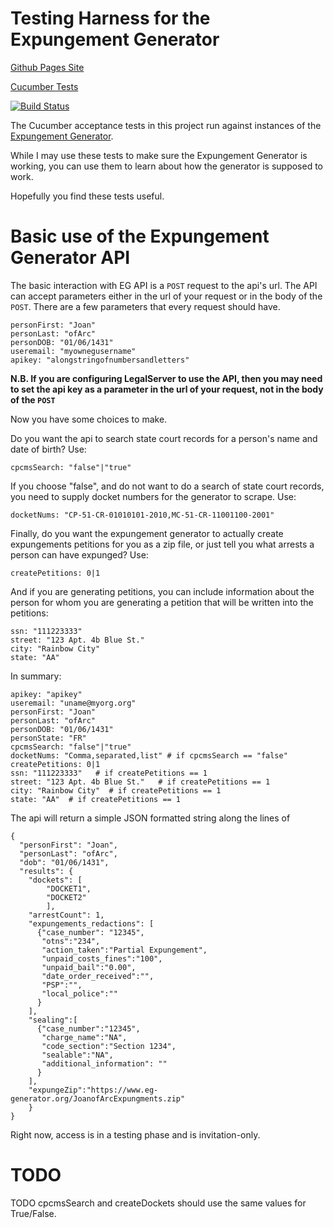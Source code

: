 # Testing Harness for the Expungement Generator

[Github Pages Site](https://clsphila.github.io/eg-cucumber)

[Cucumber Tests](https://clsphila.github.io/eg-cucumber/tests)

[![Build Status](https://travis-ci.org/CLSPhila/eg-cucumber.svg?branch=master)](https://travis-ci.org/CLSPhila/eg-cucumber)

The Cucumber acceptance tests in this project run against instances of the [Expungement Generator](https://github.com/mhollander/Expungement-Generator).

While I may use these tests to make sure the Expungement Generator is working, you can use them to learn about how the generator is supposed to work.

Hopefully you find these tests useful.


# Basic use of the Expungement Generator API

The basic interaction with EG API is a `POST` request to the api's url. The API can accept parameters either in the url of your request or in the body of the `POST`. There are a few parameters that every request should have.

    personFirst: "Joan"
    personLast: "ofArc"
    personDOB: "01/06/1431"
    useremail: "myownegusername"
    apikey: "alongstringofnumbersandletters"

**N.B. If you are configuring LegalServer to use the API, then you may need to set the api key as a parameter in the url of your request, not in the body of the `POST`**

Now you have some choices to make.

Do you want the api to search state court records for a person's name and date of birth? Use:

    cpcmsSearch: "false"|"true"

If you choose "false", and do not want to do a search of state court records, you need to supply docket numbers for the generator to scrape. Use:

    docketNums: "CP-51-CR-01010101-2010,MC-51-CR-11001100-2001"

Finally, do you want the expungement generator to actually create expungements petitions for you as a zip file, or just tell you what arrests a person can have expunged? Use:

    createPetitions: 0|1

And if you are generating petitions, you can include information about the person for whom you are generating a petition that will be written into the petitions:

    ssn: "111223333"
    street: "123 Apt. 4b Blue St."
    city: "Rainbow City"
    state: "AA"


In summary:

    apikey: "apikey"
    useremail: "uname@myorg.org"
    personFirst: "Joan"
    personLast: "ofArc"
    personDOB: "01/06/1431"
    personState: "FR"
    cpcmsSearch: "false"|"true"
    docketNums: "Comma,separated,list" # if cpcmsSearch == "false"
    createPetitions: 0|1
    ssn: "111223333"   # if createPetitions == 1
    street: "123 Apt. 4b Blue St."   # if createPetitions == 1
    city: "Rainbow City"  # if createPetitions == 1
    state: "AA"  # if createPetitions == 1

The api will return a simple JSON formatted string along the lines of

    {
      "personFirst": "Joan",
      "personLast": "ofArc",
      "dob": "01/06/1431",
      "results": {
        "dockets": [
            "DOCKET1",
            "DOCKET2"
            ],
        "arrestCount": 1,
        "expungements_redactions": [
          {"case_number": "12345",
           "otns":"234",
           "action_taken":"Partial Expungement",
           "unpaid_costs_fines":"100",
           "unpaid_bail":"0.00",
           "date_order_received":"",
           "PSP":"",
           "local_police":""
          }
        ],
        "sealing":[
          {"case_number":"12345",
           "charge_name":"NA",
           "code_section":"Section 1234",
           "sealable":"NA",
           "additional_information": ""
          }
        ],
        "expungeZip":"https://www.eg-generator.org/JoanofArcExpungments.zip"
        }
    }

Right now, access is in a testing phase and is invitation-only.


# TODO

TODO cpcmsSearch and createDockets should use the same values for True/False.
